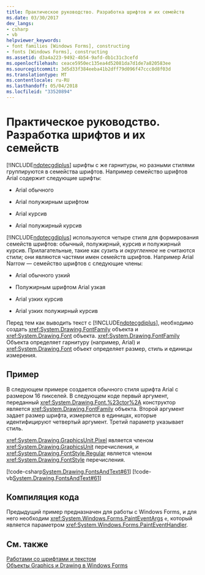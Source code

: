 ```yaml
---
title: Практическое руководство. Разработка шрифтов и их семейств
ms.date: 03/30/2017
dev_langs:
- csharp
- vb
helpviewer_keywords:
- font families [Windows Forms], constructing
- fonts [Windows Forms], constructing
ms.assetid: d3a4a223-9492-4b54-9afd-db1c31c3cefd
ms.openlocfilehash: ceace5950ec135ea4d52081da7d1de7a820583ee
ms.sourcegitcommit: 3d5d33f384eeba41b2dff79d096f47ccc8d8f03d
ms.translationtype: MT
ms.contentlocale: ru-RU
ms.lasthandoff: 05/04/2018
ms.locfileid: "33520894"
---
```

# <a name="how-to-construct-font-families-and-fonts"></a>Практическое руководство. Разработка шрифтов и их семейств
[!INCLUDE[ndptecgdiplus](../../../../includes/ndptecgdiplus-md.md)] шрифты с же гарнитуры, но разными стилями группируются в семейства шрифтов. Например семейство шрифтов Arial содержит следующие шрифты:  
  
-   Arial обычного  
  
-   Arial полужирным шрифтом  
  
-   Arial курсив  
  
-   Arial полужирный курсив  
  
 [!INCLUDE[ndptecgdiplus](../../../../includes/ndptecgdiplus-md.md)] используются четыре стиля для формирования семейств шрифтов: обычный, полужирный, курсив и полужирный курсив. Прилагательные, такие как *сузить* и *округленное* не считаются стили; они являются частями имен семейств шрифтов. Например Arial Narrow — семейство шрифтов с следующие члены:  
  
-   Arial обычного узкий  
  
-   Полужирным шрифтом Arial узкая  
  
-   Arial узких курсив  
  
-   Arial узких полужирный курсив  
  
 Перед тем как выводить текст с [!INCLUDE[ndptecgdiplus](../../../../includes/ndptecgdiplus-md.md)], необходимо создать <xref:System.Drawing.FontFamily> объекта и <xref:System.Drawing.Font> объекта. <xref:System.Drawing.FontFamily> Объекта определяет гарнитуру (например, Arial) и <xref:System.Drawing.Font> объект определяет размер, стиль и единицы измерения.  
  
## <a name="example"></a>Пример  
 В следующем примере создается обычного стиля шрифта Arial с размером 16 пикселей. В следующем коде первый аргумент, переданный <xref:System.Drawing.Font.%23ctor%2A> конструктор является <xref:System.Drawing.FontFamily> объекта. Второй аргумент задает размер шрифта, измеряется в единицах, которые идентифицируют четвертый аргумент. Третий параметр указывает стиль.  
  
 <xref:System.Drawing.GraphicsUnit.Pixel> является членом <xref:System.Drawing.GraphicsUnit> перечисления, и <xref:System.Drawing.FontStyle.Regular> является членом <xref:System.Drawing.FontStyle> перечисления.  
  
 [!code-csharp[System.Drawing.FontsAndText#61](../../../../samples/snippets/csharp/VS_Snippets_Winforms/System.Drawing.FontsAndText/CS/Class1.cs#61)]
 [!code-vb[System.Drawing.FontsAndText#61](../../../../samples/snippets/visualbasic/VS_Snippets_Winforms/System.Drawing.FontsAndText/VB/Class1.vb#61)]  
  
## <a name="compiling-the-code"></a>Компиляция кода  
 Предыдущий пример предназначен для работы с Windows Forms, и для него необходим <xref:System.Windows.Forms.PaintEventArgs> `e`, который является параметром <xref:System.Windows.Forms.PaintEventHandler>.  
  
## <a name="see-also"></a>См. также  
 [Работами со шрифтами и текстом](../../../../docs/framework/winforms/advanced/using-fonts-and-text.md)  
 [Объекты Graphics и Drawing в Windows Forms](../../../../docs/framework/winforms/advanced/graphics-and-drawing-in-windows-forms.md)
